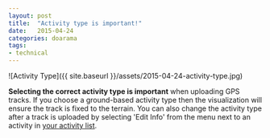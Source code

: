 ```yaml
---
layout: post
title:  "Activity type is important!"
date:   2015-04-24
categories: doarama
tags:
- technical
---
```


[]()

![Activity Type]({{ site.baseurl }}/assets/2015-04-24-activity-type.jpg)

**Selecting the correct activity type is important** when uploading GPS tracks. If you choose a ground-based activity type then the visualization will ensure the track is fixed to the terrain.  You can also change the activity type after a track is uploaded by selecting 'Edit Info' from the <i class="fa fa-gear fa-lg"></i> menu next to an activity in [your activity list](http://www.doarama.com/activities).